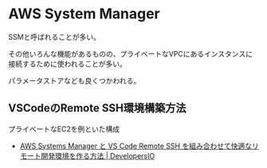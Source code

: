 # AWS System Manager

SSMと呼ばれることが多い。

その他いろんな機能があるものの、プライベートなVPCにあるインスタンスに接続するために使われることが多い。

パラメータストアなども良くつかわれる。

## VSCodeのRemote SSH環境構築方法

プライベートなEC2を例といた構成

- [AWS Systems Manager と VS Code Remote SSH を組み合わせて快適なリモート開発環境を作る方法 | DevelopersIO](https://dev.classmethod.jp/articles/how-to-use-vscode-remote-ssh-with-aws-systems-manager/)
